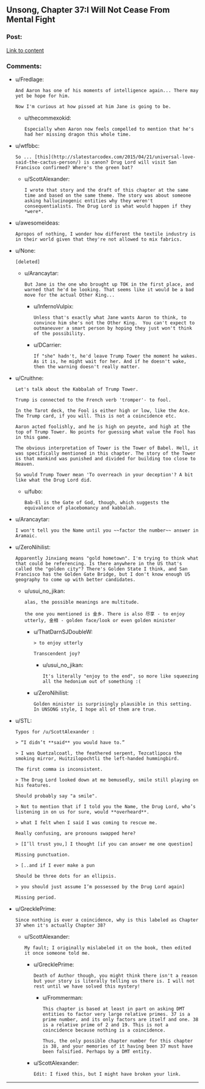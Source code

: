 ## Unsong, Chapter 37:I Will Not Cease From Mental Fight

### Post:

[Link to content](http://unsongbook.com/chapter-37-i-will-not-cease-from-mental-fight/)

### Comments:

- u/Fredlage:
  ```
  And Aaron has one of his moments of intelligence again... There may yet be hope for him.

  Now I'm curious at how pissed at him Jane is going to be.
  ```

  - u/thecommexokid:
    ```
    Especially when Aaron now feels compelled to mention that he's had her missing dragon this whole time.
    ```

- u/wtfbbc:
  ```
  So ... [this](http://slatestarcodex.com/2015/04/21/universal-love-said-the-cactus-person/) is canon? Drug Lord will visit San Francisco confirmed? Where's the green bat?
  ```

  - u/ScottAlexander:
    ```
    I wrote that story and the draft of this chapter at the same time and based on the same theme. The story was about someone asking hallucinogenic entities why they weren't consequentialists. The Drug Lord is what would happen if they *were*.
    ```

- u/awesomeideas:
  ```
  Apropos of nothing, I wonder how different the textile industry is in their world given that they're not allowed to mix fabrics.
  ```

- u/None:
  ```
  [deleted]
  ```

  - u/Arancaytar:
    ```
    But Jane is the one who brought up TOK in the first place, and warned that he'd be looking. That seems like it would be a bad move for the actual Other King...
    ```

    - u/InfernoVulpix:
      ```
      Unless that's exactly what Jane wants Aaron to think, to convince him she's not the Other King.  You can't expect to outmaneuver a smart person by hoping they just won't think of the possibility.
      ```

    - u/DCarrier:
      ```
      If "she" hadn't, he'd leave Trump Tower the moment he wakes. As it is, he might wait for her. And if he doesn't wake, then the warning doesn't really matter.
      ```

- u/Cruithne:
  ```
  Let's talk about the Kabbalah of Trump Tower.

  Trump is connected to the French verb 'tromper'- to fool.

  In the Tarot deck, the Fool is either high or low, like the Ace. The Trump card, if you will. This is not a coincidence etc.

  Aaron acted foolishly, and he is high on peyote, and high at the top of Trump Tower. No points for guessing what value the Fool has in this game.

  The obvious interpretation of Tower is the Tower of Babel. Hell, it was specifically mentioned in this chapter. The story of the Tower is that mankind was punished and divided for building too close to Heaven.

  So would Trump Tower mean 'To overreach in your deception'? A bit like what the Drug Lord did.
  ```

  - u/fubo:
    ```
    Bab-El is the Gate of God, though, which suggests the equivalence of placebomancy and kabbalah.
    ```

- u/Arancaytar:
  ```
  I won't tell you the Name until you ~~factor the number~~ answer in Aramaic.
  ```

- u/ZeroNihilist:
  ```
  Apparently Jinxiang means "gold hometown". I'm trying to think what that could be referencing. Is there anywhere in the US that's called the "golden city"? There's Golden State I think, and San Francisco has the Golden Gate Bridge, but I don't know enough US geography to come up with better candidates.
  ```

  - u/usui_no_jikan:
    ```
    alas, the possible meanings are multitude.

    the one you mentioned is 金乡. There is also 尽享 - to enjoy utterly, 金相 - golden face/look or even golden minister
    ```

    - u/ThatDarnSJDoubleW:
      ```
      > to enjoy utterly

      Transcendent joy?
      ```

      - u/usui_no_jikan:
        ```
        It's literally "enjoy to the end", so more like squeezing all the hedonium out of something :(
        ```

    - u/ZeroNihilist:
      ```
      Golden minister is surprisingly plausible in this setting. In UNSONG style, I hope all of them are true.
      ```

- u/STL:
  ```
  Typos for /u/ScottAlexander :

  > “I didn’t **said** you would have to.”

  > I was Quetzalcoatl, the feathered serpent, Tezcatlipoca the smoking mirror, Huitzilopochtli the left-handed hummingbird.

  The first comma is inconsistent.

  > The Drug Lord looked down at me bemusedly, smile still playing on his features.

  Should probably say "a smile".

  > Not to mention that if I told you the Name, the Drug Lord, who’s listening in on us for sure, would **overheard**.

  > what I felt when I said I was coming to rescue me.

  Really confusing, are pronouns swapped here?

  > [I’ll trust you,] I thought [if you can answer me one question]

  Missing punctuation.

  > [..and if I ever make a pun

  Should be three dots for an ellipsis.

  > you should just assume I’m possessed by the Drug Lord again]

  Missing period.
  ```

- u/GrecklePrime:
  ```
  Since nothing is ever a coincidence, why is this labeled as Chapter 37 when it's actually Chapter 38?
  ```

  - u/ScottAlexander:
    ```
    My fault; I originally mislabeled it on the book, then edited it once someone told me.
    ```

    - u/GrecklePrime:
      ```
      Death of Author though, you might think there isn't a reason but your story is literally telling us there is. I will not rest until we have solved this mystery!
      ```

      - u/Frommerman:
        ```
        This chapter is based at least in part on asking DMT entities to factor very large relative primes. 37 is a prime number, and its only factors are itself and one. 38 is a relative prime of 2 and 19. This is not a coincidence because nothing is a coincidence.

        Thus, the only possible chapter number for this chapter is 38, and your memories of it having been 37 must have been falsified. Perhaps by a DMT entity.
        ```

    - u/ScottAlexander:
      ```
      Edit: I fixed this, but I might have broken your link.
      ```

---

